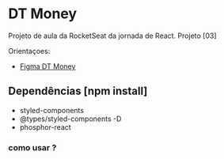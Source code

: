 # DT Money

Projeto de aula da RocketSeat da jornada de React. Projeto [03]

Orientaçoes:

- [Figma DT Money](react-03-dt-money)

## Dependências [npm install]

- styled-components
- @types/styled-components -D
- phosphor-react

### como usar ?

